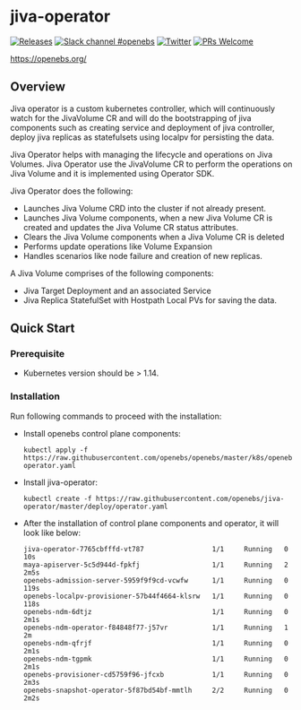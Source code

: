 # jiva-operator

[![Releases](https://img.shields.io/github/release/openebs/openebs/all.svg?style=flat-square)](https://github.com/openebs/openebs/releases)
[![Slack channel #openebs](https://img.shields.io/badge/slack-openebs-brightgreen.svg?logo=slack)](https://kubernetes.slack.com/messages/openebs)
[![Twitter](https://img.shields.io/twitter/follow/openebs.svg?style=social&label=Follow)](https://twitter.com/intent/follow?screen_name=openebs)
[![PRs Welcome](https://img.shields.io/badge/PRs-welcome-brightgreen.svg?style=flat-square)](https://github.com/openebs/openebs/blob/master/CONTRIBUTING.md)


https://openebs.org/

## Overview

Jiva operator is a custom kubernetes controller, which will continuously watch
for the JivaVolume CR and will do the bootstrapping of jiva components such as
creating service and deployment of jiva controller, deploy jiva replicas as
statefulsets using localpv for persisting the data.

Jiva Operator helps with managing the lifecycle and operations on Jiva Volumes.
Jiva Operator use the JivaVolume CR to perform the operations on Jiva Volume and it is implemented using Operator SDK.

Jiva Operator does the following:

- Launches Jiva Volume CRD into the cluster if not already present.
- Launches Jiva Volume components, when a new Jiva Volume CR is created and updates the Jiva Volume CR status attributes.
- Clears the Jiva Volume components when a Jiva Volume CR is deleted
- Performs update operations like Volume Expansion
- Handles scenarios like node failure and creation of new replicas.

A Jiva Volume comprises of the following components:

- Jiva Target Deployment and an associated Service
- Jiva Replica StatefulSet with Hostpath Local PVs for saving the data.

## Quick Start

### Prerequisite
- Kubernetes version should be > 1.14.

### Installation
Run following commands to proceed with the installation:
- Install openebs control plane components:
  ```
  kubectl apply -f https://raw.githubusercontent.com/openebs/openebs/master/k8s/openebs-operator.yaml
  ```
- Install jiva-operator:
  ```
  kubectl create -f https://raw.githubusercontent.com/openebs/jiva-operator/master/deploy/operator.yaml
  ```
- After the installation of control plane components and operator, it will look
  like below:
  ```
  jiva-operator-7765cbfffd-vt787                 1/1     Running   0          10s
  maya-apiserver-5c5d944d-fpkfj                  1/1     Running   2          2m5s
  openebs-admission-server-5959f9f9cd-vcwfw      1/1     Running   0          119s
  openebs-localpv-provisioner-57b44f4664-klsrw   1/1     Running   0          118s
  openebs-ndm-6dtjz                              1/1     Running   0          2m1s
  openebs-ndm-operator-f84848f77-j57vr           1/1     Running   1          2m
  openebs-ndm-qfrjf                              1/1     Running   0          2m1s
  openebs-ndm-tgpmk                              1/1     Running   0          2m1s
  openebs-provisioner-cd5759f96-jfcxb            1/1     Running   0          2m3s
  openebs-snapshot-operator-5f87bd54bf-mmtlh     2/2     Running   0          2m2s
  ```
